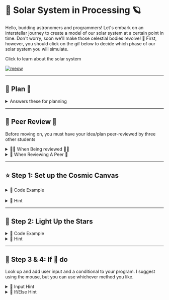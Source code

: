 # 🌌 Solar System in Processing 🪐

Hello, budding astronomers and programmers! Let's embark on an interstellar journey to create a model of our solar system at a certain point in time. Don't worry, soon we'll make those celestial bodies revolve! 🚀 First, however, you should click on the gif below to decide which phase of our solar system you will simulate. 


Click to learn about the solar system

<a href="https://youtu.be/TBikbn5XJhg?feature=shared"><img src="solar.gif" alt="meow" width="500" height="500"></a>

---
## 👻 Plan 👻

<details>
<summary>Answers these for planning</summary>
<br>
    
1 What are you going to build?
    
2 What colors will you use? 

3 What shapes will you use? 

4 What future actions will you want your planets/stars to do?

5 How will you know you are done?

6 How will you take risks while building?

7 What is the final product?

8 Who is doing what?

9 When will this be done?

10 What is your favorite time of the year?   
</details>

---

## 🎃 Peer Review 🎃


Before moving on, you must have your idea/plan peer-reviewed by three other students

<details>
<summary> 🐦‍🔥 When Being reviewed 🐦‍🔥 </summary>
   
[ ] Create a flow chart of your program logic.

[ ] Explain how said logic will represent the science aspect of our solar system by doing x,y, and z,

[ ] Explain how said logic will represent the artistic aspect of our solar system by doing x,y, and z credit.
<details>
    <summary> Flow Chart </summary>
<img src="flowchart.jpeg" alt="meow">
</details>
</details>

<details><summary> 🔎 When Reviewing A Peer 🔎 </summary> 
Provide a 
    
[ ] 🪴 grow 🪴
    
[ ] 🏮 glow 🏮
    
[ ] 🦜 original comment 🦜
</details>

---

## ⭐ Step 1: Set up the Cosmic Canvas

<details>
  <summary>👾 Code Example</summary>
<img src="space.png" height="500" width="700">
</details>
<br>

<details>
<summary> 🦮 Hint</summary> 
The `size(800, 600);` sets our universe's width and height. Feel free to make it bigger or smaller!
</details>

---

##  🌟  Step 2: Light Up the Stars
<details>
  <summary>👾 Code Example</summary>
    <img src="sun.png" >
</details>

<details>
  <summary> 🦮 Hint</summary>  
 The `ellipse(400, 300, 100, 100);` function draws the sun. The first two values set the position (x,y), and the last two values set the width and height of the ellipse.
 <br>
<img src="ellipse.png" alt="meow" >
You already have been making flow charts and using conditionals! here is a basic condition in Java!
<br>
<br>
</details>

---

## 🌲 Step 3 & 4:  If 🐁 do
Look up and add user input and a conditional to your program. I suggest using the mouse, but you can use whichever method you like. 

<details>
  <summary>🌟 Input Hint</summary>
    Input is the first thing I think about. What data does the program need? Check out this link to see how processing allows a programmer to create interactive works of art!
    <br>
    <br>
    <a href="https://processing.org/examples/mousefunctions.html" > Processing Mouse Example </a>
</details>

<details>
  <summary> 🦮 If/Else Hint</summary>
   If statements in Java are the same as in every language. The only change is in the structure of the words, i.e., syntax.
  
<details>
    <summary> Flow Chart </summary>
<img src="flowchart.jpeg" alt="meow">
</details>

<details>
    <summary>Here is the actual Java code! </summary>
    <img src="java_if_code.png" alt="meow" >
</details>
 
---

## 🪐 Step 5: Add All Components 

Can you add the moons, asteroid belts, or scale planet sizes? Soon, we will make this
solar system spin :) Perhaps the stars are just coming to life, or it's the end of the solar system.

<details>
    <summary>Am I Done Check List</summary>
        [ ] Peer review document
        [ ] Flow Chart
        [ ] User input used
        [ ] Conditional Statement used
        [ ] Art aspect clear
        [ ] Science aspect clear
        [ ] 3 unique shapes
        [ ] 3 unique colors
        [ ] Video Reflection
        [ ] Pick presentation 
</details>

## 🦊 Step 6: Presentations
Pick a topic below to research, demo, and teach your classmates. This will happen, in the next class!
<details>
    <summary>Present</summary>   
        [ ] Sequence
        [ ] Input
        [ ] Parameters
        [ ] Conditionals
        [ ] Data types
        <br>
        You will be required to give a short assessment at the end of the presentation. The class average of your assessment will be your presentation grade! You may not go over 10 mins. The format is however you wish to teach!
</details>






